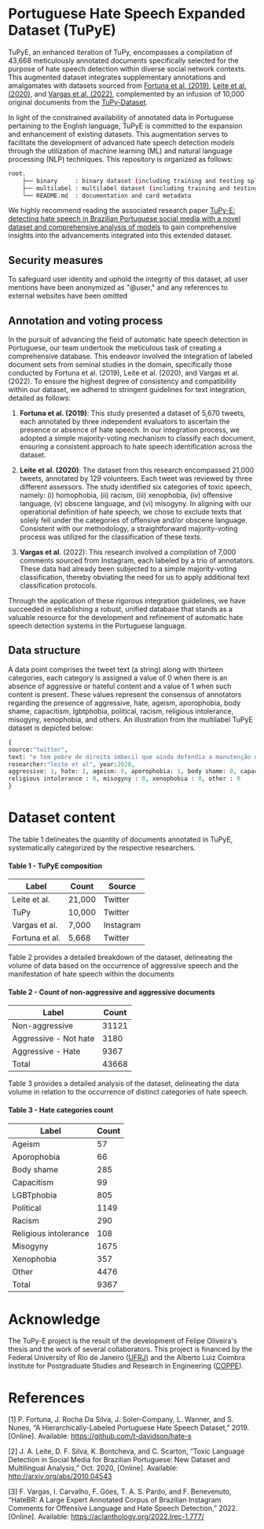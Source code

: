 # Portuguese Hate Speech Expanded Dataset (TuPyE)
TuPyE, an enhanced iteration of TuPy, encompasses a compilation of 43,668 meticulously annotated documents specifically 
selected for the purpose of hate speech detection within diverse social network contexts. 
This augmented dataset integrates supplementary annotations and amalgamates with datasets sourced from 
[Fortuna et al. (2019)](https://aclanthology.org/W19-3510/), 
[Leite et al. (2020)](https://arxiv.org/abs/2010.04543), 
and [Vargas et al. (2022)](https://arxiv.org/abs/2103.14972),
complemented by an infusion of 10,000 original documents from the [TuPy-Dataset](https://huggingface.co/datasets/Silly-Machine/TuPy-Dataset).

In light of the constrained availability of annotated data in Portuguese pertaining to the English language, 
TuPyE is committed to the expansion and enhancement of existing datasets. 
This augmentation serves to facilitate the development of advanced hate speech detection models through the utilization of machine learning (ML) 
and natural language processing (NLP) techniques.
This repository is organized as follows:

```sh
root.
    ├── binary     : binary dataset (including training and testing split)
    ├── multilabel : multilabel dataset (including training and testing split)
    └── README.md  : documentation and card metadata
```
We highly recommend reading the associated research paper [TuPy-E: detecting hate speech in Brazilian Portuguese social media with a novel dataset and comprehensive analysis of models](https://arxiv.org/abs/2312.17704) to gain 
comprehensive insights into the advancements integrated into this extended dataset.

## Security measures
To safeguard user identity and uphold the integrity of this dataset, all user mentions have been anonymized as "@user," and any references to external websites have been omitted

## Annotation and voting process

In the pursuit of advancing the field of automatic hate speech detection in Portuguese, our team undertook the meticulous task of creating a comprehensive database. 
This endeavor involved the integration of labeled document sets from seminal studies in the domain, specifically those conducted by Fortuna et al. (2019), 
Leite et al. (2020), and Vargas et al. (2022). To ensure the highest degree of consistency and compatibility within our dataset, 
we adhered to stringent guidelines for text integration, detailed as follows:

1. **Fortuna et al. (2019)**: This study presented a dataset of 5,670 tweets, each annotated by three independent evaluators to ascertain the presence or absence of hate speech. In our integration process, we adopted a simple majority-voting mechanism to classify each document, ensuring a consistent approach to hate speech identification across the dataset.

2. **Leite et al. (2020)**: The dataset from this research encompassed 21,000 tweets, annotated by 129 volunteers. Each tweet was reviewed by three different assessors. The study identified six categories of toxic speech, namely: (i) homophobia, (ii) racism, (iii) xenophobia, (iv) offensive language, (v) obscene language, and (vi) misogyny. In aligning with our operational definition of hate speech, we chose to exclude texts that solely fell under the categories of offensive and/or obscene language. Consistent with our methodology, a straightforward majority-voting process was utilized for the classification of these texts.

3. **Vargas et al**. (2022): This research involved a compilation of 7,000 comments sourced from Instagram, each labeled by a trio of annotators. These data had already been subjected to a simple majority-voting classification, thereby obviating the need for us to apply additional text classification protocols.

Through the application of these rigorous integration guidelines, we have succeeded in establishing a robust, unified database that stands as a valuable resource for the development and refinement of automatic hate speech detection systems in the Portuguese language.

## Data structure
A data point comprises the tweet text (a string) along with thirteen categories, each category is assigned a value of 0 when there is an 
absence of aggressive or hateful content and a value of 1 when such content is present. These values represent the consensus of 
annotators regarding the presence of aggressive, hate, ageism, aporophobia, body shame, capacitism, lgbtphobia, political, racism, 
religious intolerance, misogyny, xenophobia, and others. An illustration from the multilabel TuPyE dataset is depicted below:

```python
{
source:"twitter",
text: "e tem pobre de direita imbecil que ainda defendia a manutenção da política de preços atrelada ao dólar link",
researcher:"leite et al", year:2020,
aggressive: 1, hate: 1, ageism: 0, aporophobia: 1, body shame: 0, capacitism: 0, lgbtphobia: 0, political: 1, racism : 0,
religious intolerance : 0, misogyny : 0, xenophobia : 0, other : 0
}
```

# Dataset content

The table 1 delineates the quantity of documents annotated in TuPyE, systematically categorized by the respective researchers.

#### Table 1 - TuPyE composition

| Label                | Count  |Source   |
|----------------------|--------|---------|
| Leite et al.         | 21,000 |Twitter  |
| TuPy                 | 10,000 |Twitter  |
| Vargas et al.        |  7,000 |Instagram|
| Fortuna et al.       |  5,668 |Twitter  |

Table 2 provides a detailed breakdown of the dataset, delineating the volume of data based on the occurrence of aggressive speech and the manifestation of hate speech within the documents

#### Table 2 - Count of non-aggressive and aggressive documents

| Label                | Count  |
|----------------------|--------|
| Non-aggressive       | 31121  |
| Aggressive - Not hate| 3180   |
| Aggressive - Hate    | 9367   |
| Total                | 43668  |

Table 3 provides a detailed analysis of the dataset, delineating the data volume in relation to the occurrence of distinct categories of hate speech.

#### Table 3 - Hate categories count

| Label                    | Count |
|--------------------------|-------|
| Ageism                   | 57    |
| Aporophobia              | 66    |
| Body shame               | 285   |
| Capacitism               | 99    |
| LGBTphobia               | 805   |
| Political                | 1149  |
| Racism                   | 290   |
| Religious intolerance    | 108   |
| Misogyny                 | 1675  |
| Xenophobia               | 357   |
| Other                    | 4476  |
| Total                    | 9367  |


# Acknowledge
The TuPy-E project is the result of the development of Felipe Oliveira's thesis and the work of several collaborators. This project is financed by the Federal University of Rio de Janeiro ([UFRJ](https://ufrj.br/)) and the Alberto Luiz Coimbra Institute for Postgraduate Studies and Research in Engineering ([COPPE](https://coppe.ufrj.br/)).

# References 
[1] P. Fortuna, J. Rocha Da Silva, J. Soler-Company, L. Wanner, and S. Nunes, “A Hierarchically-Labeled Portuguese Hate Speech Dataset,” 2019. [Online]. Available: https://github.com/t-davidson/hate-s

[2] J. A. Leite, D. F. Silva, K. Bontcheva, and C. Scarton, “Toxic Language Detection in Social Media for Brazilian Portuguese: New Dataset and Multilingual Analysis,” Oct. 2020, [Online]. Available: http://arxiv.org/abs/2010.04543

[3] F. Vargas, I. Carvalho, F. Góes, T. A. S. Pardo, and F. Benevenuto, “HateBR: A Large Expert Annotated Corpus of Brazilian Instagram Comments for Offensive Language and Hate Speech Detection,” 2022. [Online]. Available: https://aclanthology.org/2022.lrec-1.777/
